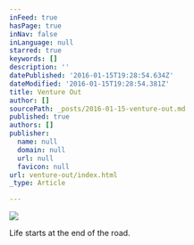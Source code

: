 ```yaml
---
inFeed: true
hasPage: true
inNav: false
inLanguage: null
starred: true
keywords: []
description: ''
datePublished: '2016-01-15T19:28:54.634Z'
dateModified: '2016-01-15T19:28:54.381Z'
title: Venture Out
author: []
sourcePath: _posts/2016-01-15-venture-out.md
published: true
authors: []
publisher:
  name: null
  domain: null
  url: null
  favicon: null
url: venture-out/index.html
_type: Article

---
```

![](https://s3-us-west-2.amazonaws.com/the-grid-img/p/c6321a2c75f96ed2719344102c5757ce3f239379.jpg)

Life starts at the end of the road.